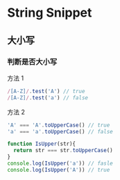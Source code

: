 # String Snippet

## 大小写

### 判断是否大小写
方法 1
```js
/[A-Z]/.test('A') // true
/[A-Z]/.test('a') // false
```

方法 2
```js
'A' === 'A'.toUpperCase() // true
'a' === 'a'.toUpperCase() // false

function IsUpper(str){
  return str === str.toUpperCase() 
}
console.log(IsUpper('a')) // fasle
console.log(IsUpper('A')) // true
```
